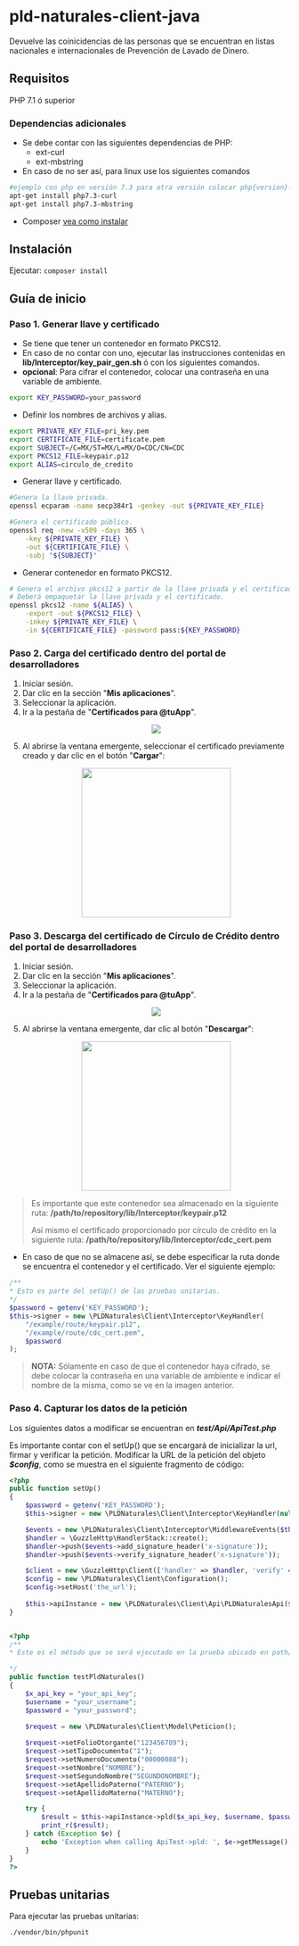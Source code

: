 # pld-naturales-client-java

Devuelve las coinicidencias de las personas que se encuentran en listas nacionales e internacionales de Prevención de Lavado de Dinero.

## Requisitos

PHP 7.1 ó superior

### Dependencias adicionales
- Se debe contar con las siguientes dependencias de PHP:
    - ext-curl
    - ext-mbstring
- En caso de no ser así, para linux use los siguientes comandos

```sh
#ejemplo con php en versión 7.3 para otra versión colocar php{version}-curl
apt-get install php7.3-curl
apt-get install php7.3-mbstring
```
- Composer [vea como instalar][1]

## Instalación

Ejecutar: `composer install`

## Guía de inicio

### Paso 1. Generar llave y certificado

- Se tiene que tener un contenedor en formato PKCS12.
- En caso de no contar con uno, ejecutar las instrucciones contenidas en **lib/Interceptor/key_pair_gen.sh** ó con los siguientes comandos.
- **opcional**: Para cifrar el contenedor, colocar una contraseña en una variable de ambiente.
```sh
export KEY_PASSWORD=your_password
```
- Definir los nombres de archivos y alias.
```sh
export PRIVATE_KEY_FILE=pri_key.pem
export CERTIFICATE_FILE=certificate.pem
export SUBJECT=/C=MX/ST=MX/L=MX/O=CDC/CN=CDC
export PKCS12_FILE=keypair.p12
export ALIAS=circulo_de_credito
```
- Generar llave y certificado.
```sh
#Genera la llave privada.
openssl ecparam -name secp384r1 -genkey -out ${PRIVATE_KEY_FILE}

#Genera el certificado público.
openssl req -new -x509 -days 365 \
    -key ${PRIVATE_KEY_FILE} \
    -out ${CERTIFICATE_FILE} \
    -subj "${SUBJECT}"
```
- Generar contenedor en formato PKCS12.
```sh
# Genera el archivo pkcs12 a partir de la llave privada y el certificado.
# Deberá empaquetar la llave privada y el certificado.
openssl pkcs12 -name ${ALIAS} \
    -export -out ${PKCS12_FILE} \
    -inkey ${PRIVATE_KEY_FILE} \
    -in ${CERTIFICATE_FILE} -password pass:${KEY_PASSWORD}
```

### Paso 2. Carga del certificado dentro del portal de desarrolladores
 1. Iniciar sesión.
 2. Dar clic en la sección "**Mis aplicaciones**".
 3. Seleccionar la aplicación.
 4. Ir a la pestaña de "**Certificados para @tuApp**".
    <p align="center">
      <img src="https://github.com/APIHub-CdC/imagenes-cdc/blob/master/applications.png">
    </p>
 5. Al abrirse la ventana emergente, seleccionar el certificado previamente creado y dar clic en el botón "**Cargar**":
    <p align="center">
      <img src="https://github.com/APIHub-CdC/imagenes-cdc/blob/master/upload_cert.png" width="268">
    </p>

### Paso 3. Descarga del certificado de Círculo de Crédito dentro del portal de desarrolladores
 1. Iniciar sesión.
 2. Dar clic en la sección "**Mis aplicaciones**".
 3. Seleccionar la aplicación.
 4. Ir a la pestaña de "**Certificados para @tuApp**".
    <p align="center">
        <img src="https://github.com/APIHub-CdC/imagenes-cdc/blob/master/applications.png">
    </p>
 5. Al abrirse la ventana emergente, dar clic al botón "**Descargar**":
    <p align="center">
        <img src="https://github.com/APIHub-CdC/imagenes-cdc/blob/master/download_cert.png" width="268">
    </p>

 > Es importante que este contenedor sea almacenado en la siguiente ruta:
 > **/path/to/repository/lib/Interceptor/keypair.p12**
 >
 > Así mismo el certificado proporcionado por círculo de crédito en la siguiente ruta:
 > **/path/to/repository/lib/Interceptor/cdc_cert.pem**

- En caso de que no se almacene así, se debe especificar la ruta donde se encuentra el contenedor y el certificado. Ver el siguiente ejemplo:

```php
/**
* Esto es parte del setUp() de las pruebas unitarias.
*/
$password = getenv('KEY_PASSWORD');
$this->signer = new \PLDNaturales\Client\Interceptor\KeyHandler(
    "/example/route/keypair.p12",
    "/example/route/cdc_cert.pem",
    $password
);
```
 > **NOTA:** Sólamente en caso de que el contenedor haya cifrado, se debe colocar la contraseña en una variable de ambiente e indicar el nombre de la misma, como se ve en la imagen anterior.

### Paso 4. Capturar los datos de la petición

Los siguientes datos a modificar se encuentran en ***test/Api/ApiTest.php***

Es importante contar con el setUp() que se encargará de inicializar la url, firmar y verificar la petición. Modificar la URL de la petición del objeto ***$config***, como se muestra en el siguiente fragmento de código:

```php
<?php
public function setUp()
{
    $password = getenv('KEY_PASSWORD');
    $this->signer = new \PLDNaturales\Client\Interceptor\KeyHandler(null, null, $password);     

    $events = new \PLDNaturales\Client\Interceptor\MiddlewareEvents($this->signer);
    $handler = \GuzzleHttp\HandlerStack::create();
    $handler->push($events->add_signature_header('x-signature'));
    $handler->push($events->verify_signature_header('x-signature'));

    $client = new \GuzzleHttp\Client(['handler' => $handler, 'verify' => false]);
    $config = new \PLDNaturales\Client\Configuration();
    $config->setHost('the_url');
    
    $this->apiInstance = new \PLDNaturales\Client\Api\PLDNaturalesApi($client,$config);
}    
```
```php

<?php
/**
* Este es el método que se será ejecutado en la prueba ubicado en path/to/repository/test/Api/ApiTest.php 

*/
public function testPldNaturales()
{
    $x_api_key = "your_api_key";
    $username = "your_username";
    $password = "your_password";

    $request = new \PLDNaturales\Client\Model\Peticion();
    
    $request->setFolioOtorgante("123456789");
    $request->setTipoDocumento("1");
    $request->setNumeroDocumento("00000088");
    $request->setNombre("NOMBRE");
    $request->setSegundoNombre("SEGUNDONOMBRE");
    $request->setApellidoPaterno("PATERNO");
    $request->setApellidoMaterno("MATERNO");

    try {
        $result = $this->apiInstance->pld($x_api_key, $username, $password, $request);
        print_r($result);
    } catch (Exception $e) {
        echo 'Exception when calling ApiTest->pld: ', $e->getMessage(), PHP_EOL;
    }
}
?>
```
## Pruebas unitarias

Para ejecutar las pruebas unitarias:

```sh
./vendor/bin/phpunit
```

[1]: https://getcomposer.org/doc/00-intro.md#installation-linux-unix-macos
